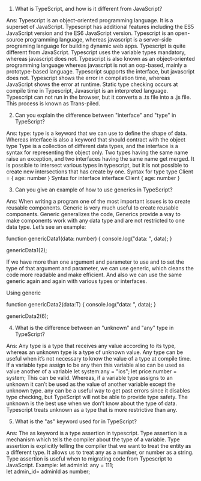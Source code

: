 
1. What is TypeScript, and how is it different from JavaScript?

Ans: Typescript is an object-oriented programming language. It is a superset of JavaScript. Typescript has additional features including the ES5 JavaScript version and the ES6 JavaScript version. Typescript is an open-source programming language, whereas javascript is a server-side programing language for building dynamic web apps. 
Typescript is quite different from JavaScript. Typescript uses the variable types mandatory, whereas javascript does not.
Typescript is also known as an object-oriented programming language whereas javascript is not an oop-based, mainly a prototype-based language.
Typescript supports the interface, but javascript does not.
Typescript shows the error in compilation time, whereas JavaScript shows the error at runtime. 
Static type checking occurs at compile time in Typescript, Javascript is an interpreted language.
Typescript can not run in the browser, but it converts a .ts file into a .js file. This process is known as Trans-piled.

2.  Can you explain the difference between "interface" and "type" in TypeScript?

Ans: type:
type is a keyword that we can use to define the shape of data. Whereas interface is also a keyword that should contract with the object type
Type is a collection of different data types, and the interface is a syntax for representing the object only.
Two types having the same name raise an exception, and two interfaces having the same name get merged.
It is possible to intersect various types in typescript, but it is not possible to create new intersections that has create by one. 
Syntax for type 
type Client = { age: number }
Syntax for interface
interface Client { age: number }


3. Can you give an example of how to use generics in TypeScript?

Ans: When writing a program one of the most important issues is to create reusable components. Generic is very much useful to create reusable components.
Generic generalizes the code, Generics provide a way to make components work with any data type and are not restricted to one data type. 
Let’s see an example:

function genericData1(data: number) {
    console.log("data: ", data);
}

genericData1(2);

If we have more than one argument and parameter to use and to set the type of that argument and parameter, we can use generic, which cleans the code more readable and make efficient. And also we can use the same generic again and again with various types or interfaces.

Using generic

function genericData2<T>(data:T) {
    console.log("data: ", data);
}

genericData2(6);

4. What is the difference between an "unknown" and "any" type in TypeScript?

Ans: Any type is a type that receives any value according to its type, whereas an unknown type is a type of unknown value. 
Any type can be useful when it’s not necessary to know the value of a type at compile time.
If a variable type assign to be any then this variable also can be used as value  another of a variable 
let system:any = "ios";
let price:number = system;
This can be valid.
Whereas, if a variable type assigns to an unknown it can’t be used as the value of another variable except the unknown type.
any can be a useful way to get past errors since it disables type checking, but TypeScript will not be able to provide type safety.
The unknown is the best use when we don’t know about the type of data.
Typescript treats unknown as a type that is more restrictive than any.

5. What is the "as" keyword used for in TypeScript?

Ans: The as keyword is a type assertion in typescript. Type assertion is a mechanism which tells the compiler about the type of a variable. Type assertion is explicitly telling the compiler that we want to treat the entity as a different type. It allows us to treat any as a number, or number as a string. Type assertion is useful when to migrating code from Typescript to JavaScript. 
Example:
let adminId: any = 111;   
let admin_id= adminId as number;   






